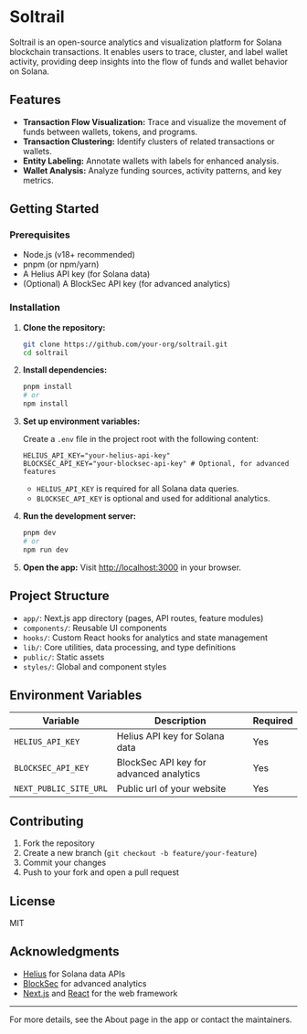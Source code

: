 # Soltrail

Soltrail is an open-source analytics and visualization platform for Solana blockchain transactions. It enables users to trace, cluster, and label wallet activity, providing deep insights into the flow of funds and wallet behavior on Solana.

## Features

- **Transaction Flow Visualization:** Trace and visualize the movement of funds between wallets, tokens, and programs.
- **Transaction Clustering:** Identify clusters of related transactions or wallets.
- **Entity Labeling:** Annotate wallets with labels for enhanced analysis.
- **Wallet Analysis:** Analyze funding sources, activity patterns, and key metrics.

## Getting Started

### Prerequisites

- Node.js (v18+ recommended)
- pnpm (or npm/yarn)
- A Helius API key (for Solana data)
- (Optional) A BlockSec API key (for advanced analytics)

### Installation

1. **Clone the repository:**
   ```bash
   git clone https://github.com/your-org/soltrail.git
   cd soltrail
   ```

2. **Install dependencies:**
   ```bash
   pnpm install
   # or
   npm install
   ```

3. **Set up environment variables:**

   Create a `.env` file in the project root with the following content:

   ```env
   HELIUS_API_KEY="your-helius-api-key"
   BLOCKSEC_API_KEY="your-blocksec-api-key" # Optional, for advanced features
   ```

   - `HELIUS_API_KEY` is required for all Solana data queries.
   - `BLOCKSEC_API_KEY` is optional and used for additional analytics.

4. **Run the development server:**
   ```bash
   pnpm dev
   # or
   npm run dev
   ```

5. **Open the app:**
   Visit [http://localhost:3000](http://localhost:3000) in your browser.

## Project Structure

- `app/`: Next.js app directory (pages, API routes, feature modules)
- `components/`: Reusable UI components
- `hooks/`: Custom React hooks for analytics and state management
- `lib/`: Core utilities, data processing, and type definitions
- `public/`: Static assets
- `styles/`: Global and component styles

## Environment Variables

| Variable               | Description                                 | Required |
|------------------------|---------------------------------------------|----------|
| `HELIUS_API_KEY`       | Helius API key for Solana data              | Yes      |
| `BLOCKSEC_API_KEY`     | BlockSec API key for advanced analytics     | Yes       |
| `NEXT_PUBLIC_SITE_URL` | Public url of your website                  | Yes       |

## Contributing

1. Fork the repository
2. Create a new branch (`git checkout -b feature/your-feature`)
3. Commit your changes
4. Push to your fork and open a pull request

## License

MIT

## Acknowledgments

- [Helius](https://helius.xyz/) for Solana data APIs
- [BlockSec](https://blocksec.com/) for advanced analytics
- [Next.js](https://nextjs.org/) and [React](https://react.dev/) for the web framework

---

For more details, see the About page in the app or contact the maintainers.
